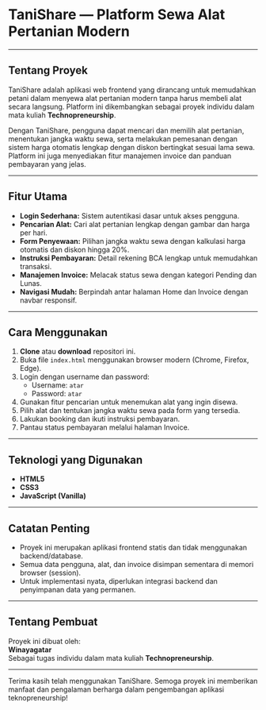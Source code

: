 # TaniShare — Platform Sewa Alat Pertanian Modern

---

## Tentang Proyek  
TaniShare adalah aplikasi web frontend yang dirancang untuk memudahkan petani dalam menyewa alat pertanian modern tanpa harus membeli alat secara langsung. Platform ini dikembangkan sebagai proyek individu dalam mata kuliah **Technopreneurship**.

Dengan TaniShare, pengguna dapat mencari dan memilih alat pertanian, menentukan jangka waktu sewa, serta melakukan pemesanan dengan sistem harga otomatis lengkap dengan diskon bertingkat sesuai lama sewa. Platform ini juga menyediakan fitur manajemen invoice dan panduan pembayaran yang jelas.

---

## Fitur Utama  
- **Login Sederhana:** Sistem autentikasi dasar untuk akses pengguna.  
- **Pencarian Alat:** Cari alat pertanian lengkap dengan gambar dan harga per hari.  
- **Form Penyewaan:** Pilihan jangka waktu sewa dengan kalkulasi harga otomatis dan diskon hingga 20%.  
- **Instruksi Pembayaran:** Detail rekening BCA lengkap untuk memudahkan transaksi.  
- **Manajemen Invoice:** Melacak status sewa dengan kategori Pending dan Lunas.  
- **Navigasi Mudah:** Berpindah antar halaman Home dan Invoice dengan navbar responsif.  

---

## Cara Menggunakan  
1. **Clone** atau **download** repositori ini.  
2. Buka file `index.html` menggunakan browser modern (Chrome, Firefox, Edge).  
3. Login dengan username dan password:  
   - Username: `atar`  
   - Password: `atar`  
4. Gunakan fitur pencarian untuk menemukan alat yang ingin disewa.  
5. Pilih alat dan tentukan jangka waktu sewa pada form yang tersedia.  
6. Lakukan booking dan ikuti instruksi pembayaran.  
7. Pantau status pembayaran melalui halaman Invoice.  

---

## Teknologi yang Digunakan  
- **HTML5**  
- **CSS3**  
- **JavaScript (Vanilla)**  

---

## Catatan Penting  
- Proyek ini merupakan aplikasi frontend statis dan tidak menggunakan backend/database.  
- Semua data pengguna, alat, dan invoice disimpan sementara di memori browser (session).  
- Untuk implementasi nyata, diperlukan integrasi backend dan penyimpanan data yang permanen.  

---

## Tentang Pembuat  
Proyek ini dibuat oleh:  
**Winayagatar**  
Sebagai tugas individu dalam mata kuliah **Technopreneurship**.

---

Terima kasih telah menggunakan TaniShare. Semoga proyek ini memberikan manfaat dan pengalaman berharga dalam pengembangan aplikasi teknopreneurship!
